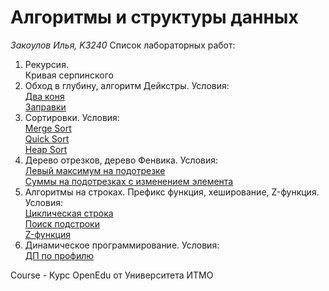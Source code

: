 # Алгоритмы и структуры данных
_Закоулов Илья, K3240_
Список лабораторных работ:
1. Рекурсия.  
	Кривая серпинского
2. Обход в глубину, алгоритм Дейкстры. Условия:  
	[Два коня](https://informatics.msk.ru/moodle/mod/statements/view3.php?chapterid=163)  
	[Заправки](https://informatics.msk.ru/mod/statements/view3.php?id=193&chapterid=7)
3. Сортировки. Условия:  
   [Merge Sort](https://informatics.mccme.ru/moodle/mod/statements/view3.php?chapterid=766)  
   [Quick Sort](https://informatics.mccme.ru/moodle/mod/statements/view3.php?chapterid=754)  
   [Heap Sort](https://informatics.mccme.ru/moodle/mod/statements/view3.php?chapterid=754)
4. Дерево отрезков, дерево Фенвика. Условия:  
   [Левый максимум на подотрезке](https://informatics.msk.ru/moodle/mod/statements/view3.php?chapterid=3311)  
   [Суммы на подотрезках с изменением элемента](https://informatics.mccme.ru/moodle/mod/statements/view3.php?chapterid=3311&run_id=1739r25466#1)
5. Алгоритмы на строках. Префикс функция, хеширование, Z-функция. Условия:  
   [Циклическая строка](https://informatics.msk.ru/moodle/mod/statements/view3.php?chapterid=101)  
   [Поиск подстроки](https://informatics.mccme.ru/mod/statements/view3.php?id=241&chapterid=99)  
   [Z-функция](https://informatics.mccme.ru/mod/statements/view3.php?id=241&chapterid=1324)
6. Динамическое программирование. Условия:  
   [ДП по профилю](https://codeforces.com/contest/1051/problem/D)

Course - Курс OpenEdu от Университета ИТМО